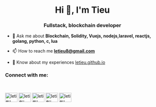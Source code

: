 

<h1 align="center">Hi 👋, I'm Tieu</h1>
<h3 align="center">Fullstack, blockchain developer</h3>


- 💬 Ask me about **Blockchain, Solidity, Vuejs, nodejs,laravel, reactjs, golang, python, c, lua**

- 📫 How to reach me **letieu8@gmail.com**

- 📄 Know about my experiences [letieu.github.io](letieu.github.io)

<h3 align="left">Connect with me:</h3>
<br>
<p align="left">
<a href="https://codepen.io/letieu" target="blank"><img align="center" src="https://cdn.jsdelivr.net/npm/simple-icons@3.0.1/icons/codepen.svg" alt="letieu" height="30" width="40" /></a>
<a href="https://stackoverflow.com/users/letieu" target="blank"><img align="center" src="https://cdn.jsdelivr.net/npm/simple-icons@3.0.1/icons/stackoverflow.svg" alt="letieu" height="30" width="40" /></a>
<a href="https://codesandbox.com/letieu" target="blank"><img align="center" src="https://cdn.jsdelivr.net/npm/simple-icons@3.0.1/icons/codesandbox.svg" alt="letieu" height="30" width="40" /></a>
<a href="https://www.hackerrank.com/letieu" target="blank"><img align="center" src="https://cdn.jsdelivr.net/npm/simple-icons@3.0.1/icons/hackerrank.svg" alt="letieu" height="30" width="40" /></a>
<a href="https://www.leetcode.com/letieu" target="blank"><img align="center" src="https://cdn.jsdelivr.net/npm/simple-icons@3.0.1/icons/leetcode.svg" alt="letieu" height="30" width="40" /></a>
</p>
